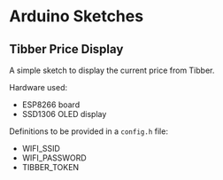 # Arduino Sketches

## Tibber Price Display

A simple sketch to display the current price from Tibber.

Hardware used:

- ESP8266 board
- SSD1306 OLED display

Definitions to be provided in a `config.h` file:

- WIFI_SSID
- WIFI_PASSWORD
- TIBBER_TOKEN

